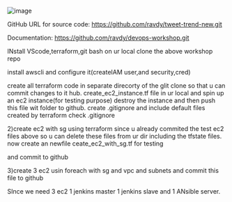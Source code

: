 ![image](https://github.com/testoranit/vlaxyproj2/assets/124513439/08b4092e-c0d1-4d61-a1f8-7f3e55cef037)

GitHub URL for source code: https://github.com/ravdy/tweet-trend-new.git

Documentation: https://github.com/ravdy/devops-workshop.git

INstall VScode,terraform,git bash on ur local
clone the above workshop repo

install awscli and configure it(createIAM user,and security,cred)

create all terraform code in separate direcorty of the glit clone so that u can commit changes to it hub.
create_ec2_instance.tf file in ur local
and spin up an ec2 instance(for testing purpose)
destroy the instance and then push this file wit folder to github.
create .gitignore and include default files created by terraform check .gitignore

2)create ec2 with sg using terraform
since u already commited the test ec2 files above so u can delete these files from ur dir including the tfstate files.
now create an newfile ceate_ec2_with_sg.tf for testing

and commit to github

3)create 3 ec2 usin foreach with sg and vpc and subnets
and commit this file to github

SInce we need 3 ec2 1 jenkins master 1 jenkins slave and 1 ANsible server.








